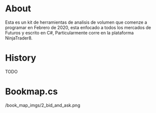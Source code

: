 <h1>About</h1>
Esta es un kit de herramientas de analisis de volumen que comenze a programar en Febrero de 2020, esta enfocado a todos los mercados de Futuros y escrito en C#, Particularmente corre en la plataforma NinjaTrader8.
<br/>

<h1>History</h1>
TODO

# Bookmap.cs

<img>/book_map_imgs/2_bid_and_ask.png</img>
